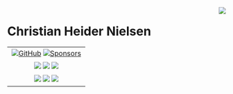 <img align="right" src="https://github-readme-stats.vercel.app/api?username=cnheider&show_icons=true&hide_border=true&icon_color=586069&title_color=a0a9af">

<h1>Christian Heider Nielsen</h1>
<table>

<tr>
<td>
<p align="center" style="margin:2px !important;">
<a href="https://github.com/cnheider"><img src="https://img.shields.io/github/followers/cnheider.svg?label=GitHub&style=social" alt="GitHub"></a>
<a href="https://github.com/sponsors/cnheider"><img src="https://img.shields.io/badge/Sponsors--_.svg?style=social&logo=github&logoColor=EA4AAA" alt="Sponsors"></a>
</p>
</td>
</tr>

<tr>
<td>
<p align="center" style="margin:2px !important;">
<img src="https://img.shields.io/badge/-Python-333?style=flat-square&logo=Python&logoColor=fff">
<img src="https://img.shields.io/badge/-C/C++-c14438?style=flat-square&logo=C&logoColor=fff">
<img src="https://img.shields.io/badge/-C%23-green?style=flat-square&logoColor=fff">
</p>
</td>
</tr>

<tr>
<td>
<p align="center" style="margin:2px !important;">
<img src="https://img.shields.io/badge/-Unity-black?style=flat-square&logoColor=fff">
<img src="https://img.shields.io/badge/-PyTorch-e34f26?style=flat-square&logo=PyTorch&logoColor=fff">
<img src="https://img.shields.io/badge/-TensorFlow-e5cd0c?style=flat-square&logo=TensorFlow&logoColor=fff">
</p>
</td>
</tr>
</table>

<!--
**cnheider/cnheider** is a ✨ _special_ ✨ repository because its `README.md` (this file) appears on your GitHub profile.

Here are some ideas to get you started:

- 🔭 I’m currently working on ...
- 🌱 I’m currently learning ...
- 👯 I’m looking to collaborate on ...
- 🤔 I’m looking for help with ...
- 💬 Ask me about ...
- 📫 How to reach me: ...
- 😄 Pronouns: ...
- ⚡ Fun fact: ...
-->



